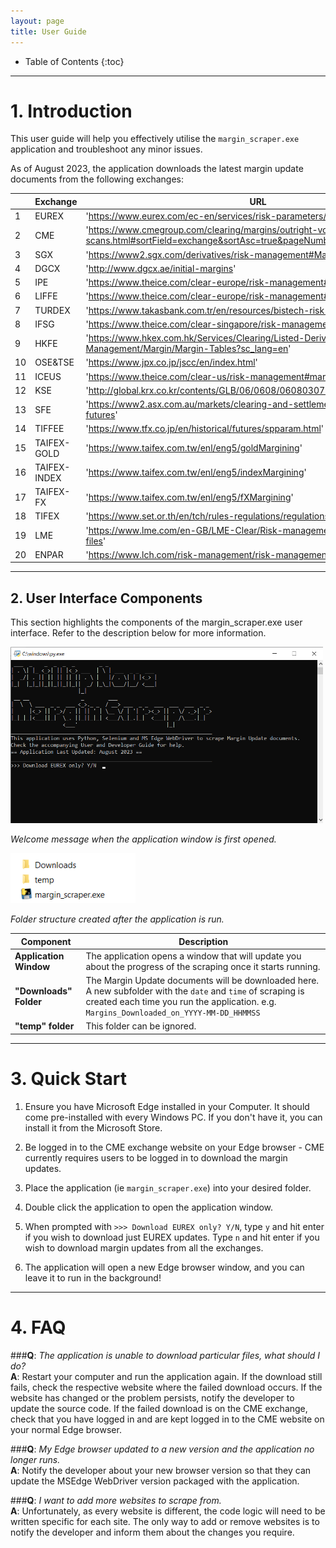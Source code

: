```yaml
---
layout: page
title: User Guide
---
```


* Table of Contents
{:toc}
--------------------------------------------------------------------------------------------------------------------
<div style="page-break-after: always;"></div>

# 1. Introduction

This user guide will help you effectively utilise the `margin_scraper.exe` application and troubleshoot any minor issues.

As of August 2023, the application downloads the latest margin update documents from the following exchanges:

|     | Exchange     | URL                                                                                                              |
|-----|--------------|------------------------------------------------------------------------------------------------------------------|
| 1   | EUREX        | 'https://www.eurex.com/ec-en/services/risk-parameters/'                                                          |
| 2   | CME          | 'https://www.cmegroup.com/clearing/margins/outright-vol-scans.html#sortField=exchange&sortAsc=true&pageNumber=1' |
| 3   | SGX          | 'https://www2.sgx.com/derivatives/risk-management#Margin%20Schedule'                                             |
| 4   | DGCX         | 'http://www.dgcx.ae/initial-margins'                                                                             |
| 5   | IPE          | 'https://www.theice.com/clear-europe/risk-management#margins-europe'                                             |
| 6   | LIFFE        | 'https://www.theice.com/clear-europe/risk-management#margin-liffe'                                               |
| 7   | TURDEX       | 'https://www.takasbank.com.tr/en/resources/bistech-risk-parameters'                                              |
| 8   | IFSG         | 'https://www.theice.com/clear-singapore/risk-management'                                                         |
| 9   | HKFE         | 'https://www.hkex.com.hk/Services/Clearing/Listed-Derivatives/Risk-Management/Margin/Margin-Tables?sc_lang=en'   |
| 10  | OSE&TSE      | 'https://www.jpx.co.jp/jscc/en/index.html'                                                                       |
| 11  | ICEUS        | 'https://www.theice.com/clear-us/risk-management#margin-rates'                                                   |
| 12  | KSE          | 'http://global.krx.co.kr/contents/GLB/06/0608/0608030700/GLB0608030700.jsp'                                      |
| 13  | SFE          | 'https://www2.asx.com.au/markets/clearing-and-settlement-services/asx-clear-futures'                             |
| 14  | TIFFEE       | 'https://www.tfx.co.jp/en/historical/futures/spparam.html'                                                       |
| 15  | TAIFEX-GOLD  | 'https://www.taifex.com.tw/enl/eng5/goldMargining'                                                               |
| 16  | TAIFEX-INDEX | 'https://www.taifex.com.tw/enl/eng5/indexMargining'                                                              |
| 17  | TAIFEX-FX    | 'https://www.taifex.com.tw/enl/eng5/fXMargining'                                                                 |
| 18  | TIFEX        | 'https://www.set.or.th/en/tch/rules-regulations/regulations'                                                     |
| 19  | LME          | 'https://www.lme.com/en-GB/LME-Clear/Risk-management/Margin-Parameter-files'                                     |
| 20  | ENPAR        | 'https://www.lch.com/risk-management/risk-management-sa/sa-risk-notices'                                         |

--------------------------------------------------------------------------------------------------------------------
<div style="page-break-after: always;"></div>

## 2. User Interface Components

This section highlights the components of the margin_scraper.exe user interface. Refer to the description below for more information.

<img src="images/margin scraper welcome message.png" width="500" /> 

_Welcome message when the application window is first opened._


<img src="images/margin scraper folder structure.png" width="200" /> 

_Folder structure created after the application is run._

| Component                       | Description                                                                                             |
|---------------------------------|---------------------------------------------------------------------------------------------------------|
| **Application Window**          | The application opens a window that will update you about the progress of the scraping once it starts running.  |
| **"Downloads" Folder**          | The Margin Update documents will be downloaded here. A new subfolder with the `date` and `time` of scraping is created each time you run the application. e.g. `Margins_Downloaded_on_YYYY-MM-DD_HHMMSS` |
|**"temp" folder**                | This folder can be ignored.                                                                             |

--------------------------------------------------------------------------------------------------------------------
<div style="page-break-after: always;"></div>

# 3. Quick Start

1. Ensure you have Microsoft Edge installed in your Computer. It should come pre-installed with every Windows PC. If you don't have it, you can install it from the Microsoft Store.

2. Be logged in to the CME exchange website on your Edge browser - CME currently requires users to be logged in to download the margin updates.

3. Place the application (ie `margin_scraper.exe`) into your desired folder.

4. Double click the application to open the application window.

5. When prompted with `>>> Download EUREX only? Y/N`, type `y` and hit enter if you wish to download just EUREX updates. Type `n` and hit enter if you wish to download margin updates from all the exchanges.

6. The application will open a new Edge browser window, and you can leave it to run in the background!

--------------------------------------------------------------------------------------------------------------------
# 4. FAQ

###**Q**: *The application is unable to download particular files, what should I do?* <br>
**A**: Restart your computer and run the application again. If the download still fails, check the respective website where the failed download occurs. If the website has changed or the problem persists, notify the developer to update the source code. If the failed download is on the CME exchange, check that you have logged in and are kept logged in to the CME website on your normal Edge browser.

###**Q**: *My Edge browser updated to a new version and the application no longer runs.* <br>
**A**: Notify the developer about your new browser version so that they can update the MSEdge WebDriver version packaged with the application.

###**Q**: *I want to add more websites to scrape from.* <br>
**A**: Unfortunately, as every website is different, the code logic will need to be written specific for each site. The only way to add or remove websites is to notify the developer and inform them about the changes you require.
